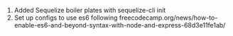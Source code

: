 1. Added Sequelize boiler plates with sequelize-cli init
2. Set up configs to use es6 following freecodecamp.org/news/how-to-enable-es6-and-beyond-syntax-with-node-and-express-68d3e11fe1ab/
